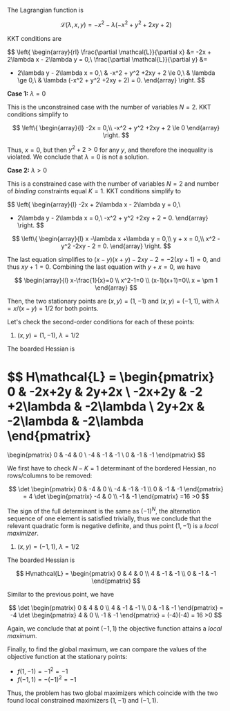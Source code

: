 The Lagrangian function is

$$
\mathcal{L}(\lambda,x,y) = -x^2 - \lambda (-x^2 + y^2 +2xy + 2)
$$

KKT conditions are

$$
\left\{
\begin{array}{rl}
\frac{\partial \mathcal{L}}{\partial x} &= 
-2x + 2\lambda x - 2\lambda y = 0,\\
\frac{\partial \mathcal{L}}{\partial y} &=
- 2\lambda y - 2\lambda x = 0,\\
& -x^2 + y^2 +2xy + 2 \le 0,\\
& \lambda \ge 0,\\
& \lambda (-x^2 + y^2 +2xy + 2) = 0.
\end{array}
\right.
$$

**Case 1:** $\lambda = 0$

This is the unconstrained case with the number of variables $N=2$.
KKT conditions simplify to

$$
\left\{
\begin{array}{l}
-2x = 0,\\
-x^2 + y^2 +2xy + 2 \le 0
\end{array}
\right.
$$

Thus, $x=0$, but then $y^2+2>0$ for any $y$, and therefore the inequality is violated.
We conclude that $\lambda=0$ is not a solution.


**Case 2:** $\lambda > 0$

This is a constrained case with the number of variables $N=2$ and number of *binding* constraints equal $K=1$.
KKT conditions simplify to

$$
\left\{
\begin{array}{l}
-2x + 2\lambda x - 2\lambda y = 0,\\
- 2\lambda y - 2\lambda x = 0,\\
-x^2 + y^2 +2xy + 2 = 0.
\end{array}
\right.
$$

$$
\left\{
\begin{array}{l}
x -\lambda x +\lambda y = 0,\\
y + x = 0,\\
x^2 - y^2 -2xy - 2 = 0.
\end{array}
\right.
$$

The last equation simplifies to 
$(x - y)(x+y) -2xy - 2 = -2(xy+1) = 0$, and thus $xy+1=0$.
Combining the last equation with $y + x = 0$, we have

$$
\begin{array}{l}
x-\frac{1}{x}=0 \\
x^2-1=0 \\
(x-1)(x+1)=0\\
x = \pm 1
\end{array}
$$

Then, the two stationary points are $(x,y) = (1,-1)$ and $(x,y) = (-1,1)$, with $\lambda = x/(x-y) = 1/2$ for both points.

Let's check the second-order conditions for each of these points:

1. $(x,y) = (1,-1)$, $\lambda=1/2$

The boarded Hessian is

$$
H\mathcal{L} = 
\begin{pmatrix}
0 & -2x+2y & 2y+2x \\
-2x+2y & -2 +2\lambda & -2\lambda \\
2y+2x & -2\lambda & -2\lambda
\end{pmatrix}
=
\begin{pmatrix}
0 & -4 & 0 \\
-4 & -1 & -1 \\
0 & -1 & -1
\end{pmatrix}
$$

We first have to check $N-K=1$ determinant of the bordered Hessian, no rows/columns to be removed:

$$
\det
\begin{pmatrix}
0 & -4 & 0 \\
-4 & -1 & -1 \\
0 & -1 & -1
\end{pmatrix}
= 4 \det
\begin{pmatrix}
-4 & 0 \\
-1 & -1
\end{pmatrix}
=16 >0
$$

The sign of the full determinant is the same as $(-1)^N$, the alternation sequence of one element is satisfied trivially, thus we conclude that the relevant quadratic form is negative definite, and thus point $(1,-1)$ is a *local maximizer*.

1. $(x,y) = (-1,1)$, $\lambda=1/2$

The boarded Hessian is

$$
H\mathcal{L} = 
\begin{pmatrix}
0 & 4 & 0 \\
4 & -1 & -1 \\
0 & -1 & -1
\end{pmatrix}
$$

Similar to the previous point, we have 

$$
\det
\begin{pmatrix}
0 & 4 & 0 \\
4 & -1 & -1 \\
0 & -1 & -1
\end{pmatrix}
= -4 \det
\begin{pmatrix}
4 & 0 \\
-1 & -1
\end{pmatrix}
= (-4)(-4) = 16 >0
$$

Again, we conclude that at point $(-1,1)$ the objective function attains a *local maximum*.


Finally, to find the global maximum, we can compare the values of the objective function at the stationary points:

- $f(1,-1) = - 1^2 = -1$
- $f(-1,1) = - (-1)^2 = -1$

Thus, the problem has two global maximizers which coincide with the two found local constrained maximizers $(1,-1)$ and $(-1,1)$.


